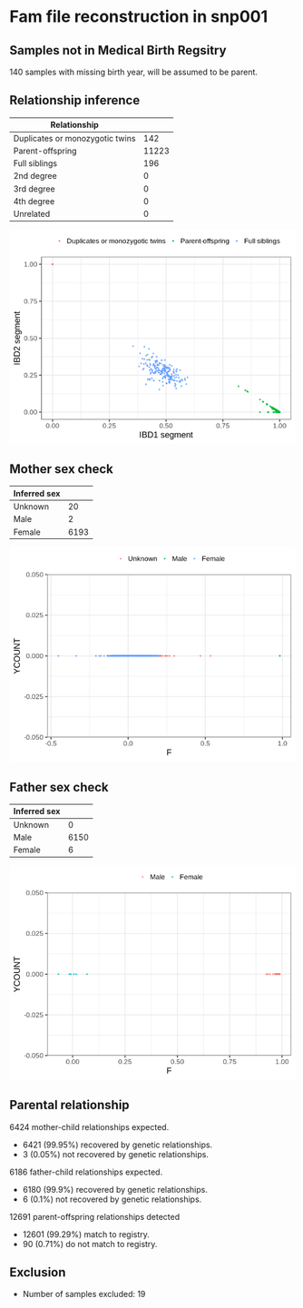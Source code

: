 # Fam file reconstruction in snp001
## Samples not in Medical Birth Regsitry
140 samples with missing birth year, will be assumed to be parent.
## Relationship inference
| Relationship |   |
| ------------ | - |
| Duplicates or monozygotic twins| 142 |
| Parent-offspring| 11223 |
| Full siblings| 196 |
| 2nd degree| 0 |
| 3rd degree| 0 |
| 4th degree| 0 |
| Unrelated| 0 |

![](fam_reconstruction/ibd_plot.png)
## Mother sex check
| Inferred sex |   |
| ------------ | - |
| Unknown | 20 |
| Male | 2 |
| Female | 6193 |

![](fam_reconstruction/mother_sex_plot.png)
## Father sex check
| Inferred sex |   |
| ------------ | - |
| Unknown | 0 |
| Male | 6150 |
| Female | 6 |

![](fam_reconstruction/father_sex_plot.png)
## Parental relationship
6424 mother-child relationships expected.
- 6421 (99.95%) recovered by genetic relationships.
- 3 (0.05%) not recovered by genetic relationships.


6186 father-child relationships expected.
- 6180 (99.9%) recovered by genetic relationships.
- 6 (0.1%) not recovered by genetic relationships.


12691 parent-offspring relationships detected
- 12601 (99.29%) match to registry.
- 90 (0.71%) do not match to registry.


## Exclusion
- Number of samples excluded: 19

